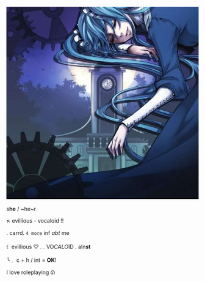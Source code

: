 ![image alt](https://github.com/ellukaswife/ellukaswife/blob/4ab8039d2eb3a85e6fe697a7821da6d2b2ae6024/Screenshot%202025-04-22%20214010.png)




  s**he**    /    ~he~r
                                
ᨑ  evillious  -  vocaloid  !!

  .  carrd. `4 more` inf *abt* me
  
꒰     ׂ    evillious  ♡     .      𓈒  VO*CALO*ID   .   aln**st**

╰﹒ c + h     /    int  =  __OK__!

   I love roleplaying ᘏ
  
